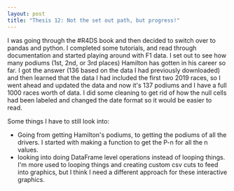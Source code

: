```yaml
---
layout: post
title: "Thesis 12: Not the set out path, but progress!"
---
```

I was going through the #R4DS book and then decided to switch over to pandas and python. I completed some tutorials, and read through documentation and started playing around with F1 data. I set out to see how many podiums (1st, 2nd, or 3rd places) Hamilton has gotten in his career so far. I got the answer (136 based on the data I had previously downloaded) and then learned that the data I had included the first two 2019 races, so I went ahead and updated the data and now it's 137 podiums and I have a full 1000 races worth of data. I did some cleaning to get rid of how the null cells had been labeled and changed the date format so it would be easier to read.

Some things I have to still look into:

* Going from getting Hamilton's podiums, to getting the podiums of all the drivers. I started with making a function to get the P-n for all the n values.
* looking into doing DataFrame level operations instead of looping things. I'm more used to looping things and creating custom csv cuts to feed into graphics, but I think I need a different approach for these interactive graphics.
